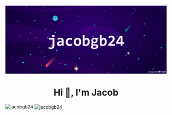 ![Jacob's GitHub Banner](./banner.png)

<h1 align="center">Hi 👋, I'm Jacob</h1>



<p><img align="left" src="https://github-readme-stats.vercel.app/api/top-langs?username=jacobgb24&show_icons=true&locale=en&layout=compact&theme=dracula" alt="jacobgb24" /></p>

<p>&nbsp;<img align="center" src="https://github-readme-stats.vercel.app/api?username=jacobgb24&show_icons=true&locale=en&count_private=true&theme=dracula" alt="jacobgb24" /></p>
